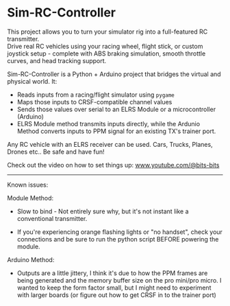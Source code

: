 # Sim-RC-Controller
 This project allows you to turn your simulator rig into a full-featured RC transmitter.  
Drive real RC vehicles using your racing wheel, flight stick, or custom joystick setup - complete with ABS braking simulation, smooth throttle curves, and head tracking support.

Sim-RC-Controller is a Python + Arduino project that bridges the virtual and physical world. It:
- Reads inputs from a racing/flight simulator using `pygame`
- Maps those inputs to CRSF-compatible channel values
- Sends those values over serial to an ELRS Module or a microcontroller (Arduino)
- ELRS Module method transmits inputs directly, while the Ardunio Method converts inputs to PPM signal for an existing TX's trainer port.

Any RC vehicle with an ELRS receiver can be used.  Cars, Trucks, Planes, Drones etc.. Be safe and have fun!

Check out the video on how to set things up: www.youtube.com/@bits-bits
******************************************************************
Known issues:

Module Method:

- Slow to bind - Not entirely sure why, but it's not instant like a conventional transmitter.

- If you're experiencing orange flashing lights or "no handset", check your connections and be sure to run the python script BEFORE powering the module.



Arduino Method:

- Outputs are a little jittery, I think it's due to how the PPM frames are being generated and the memory buffer size on the pro mini/pro micro.  I wanted to keep the form factor small, but I might need to experiment with larger boards (or figure out how to get CRSF in to the trainer port)
